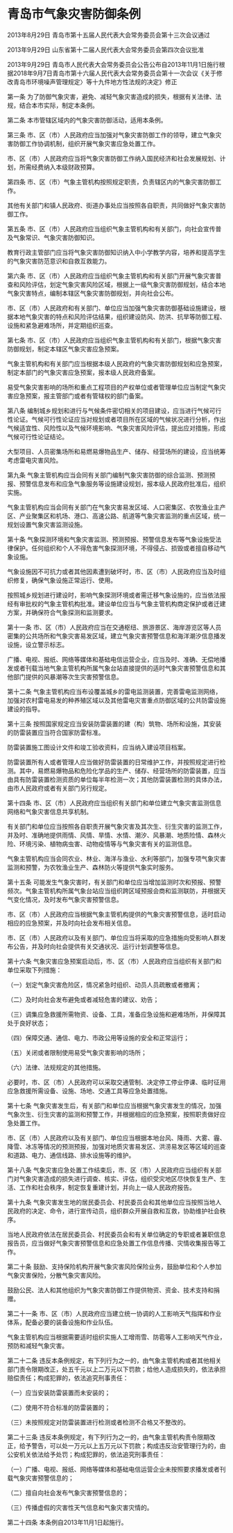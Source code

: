 # 青岛市气象灾害防御条例

2013年8月29日 青岛市第十五届人民代表大会常务委员会第十三次会议通过

2013年9月29日 山东省第十二届人民代表大会常务委员会第四次会议批准

2013年9月29日 青岛市人民代表大会常务委员会公告公布自2013年11月1日施行根据2018年9月7日青岛市第十六届人民代表大会常务委员会第十一次会议《关于修改青岛市环境噪声管理规定〉等十九件地方性法规的决定》修正



第一条 为了防御气象灾害，避免、减轻气象灾害造成的损失，根据有关法律、法规，结合本市实际，制定本条例。

第二条 本市管辖区域内的气象灾害防御活动，适用本条例。

第三条 市、区（市）人民政府应当加强对气象灾害防御工作的领导，建立气象灾害防御工作协调机制，组织开展气象灾害应急处置工作。

市、区（市）人民政府应当将气象灾害防御工作纳入国民经济和社会发展规划、计划，所需经费纳入本级财政预算。

第四条 市、区（市）气象主管机构按照规定职责，负责辖区内的气象灾害防御工作。

其他有关部门和镇人民政府、街道办事处应当按照各自职责，共同做好气象灾害防御工作。

第五条 市、区（市）人民政府应当组织气象主管机构和有关部门，向社会宣传普及气象常识、气象灾害防御知识。

教育行政主管部门应当将气象灾害防御知识纳入中小学教学内容，培养和提高学生的气象灾害防范意识和自救互救能力。

第六条 市、区（市）人民政府应当组织气象主管机构和有关部门开展气象灾害普查和风险评估，划定气象灾害风险区域，根据上一级气象灾害防御规划，结合本地气象灾害特点，编制本辖区气象灾害防御规划，并向社会公布。

市、区（市）人民政府和有关部门、单位应当加强气象灾害防御基础设施建设，根据本地气象灾害的特点和风险评估结果，组织建设防风、防洪、抗旱等防御工程、设施和紧急避难场所，并定期组织巡查。

第七条 市、区（市）人民政府应当组织气象主管机构和有关部门，根据气象灾害防御规划，制定本辖区气象灾害应急预案。

气象主管机构和有关部门应当根据本级人民政府的气象灾害防御规划和应急预案，制定本部门的气象灾害应急预案，报本级人民政府备案。

易受气象灾害影响的场所和重点工程项目的产权单位或者管理单位应当制定气象灾害应急预案，报主管部门或者有管辖权的部门备案。

第八条 编制城乡规划和进行与气候条件密切相关的项目建设，应当进行气候可行性论证。气候可行性论证应当对规划或者项目所在区域的气候状况进行分析，作出气候适宜性、风险性以及气候环境影响、气象灾害风险评估，提出应对措施，形成气候可行性论证结论。

大型项目、人员密集场所和易燃易爆物品生产、储存、经营场所的建设，应当统筹考虑雷电灾害风险。

第九条 气象主管机构应当会同有关部门编制气象灾害防御的综合监测、预测预报、预警信息发布和应急气象服务等设施建设规划，报本级人民政府批准后，组织实施。

气象主管机构应当会同有关部门在气象灾害易发区域、人口密集区、农牧渔业主产区、产业聚集区和机场、港口、高速公路、航道等气象灾害监测的重点区域，统一规划设置气象灾害监测设施。

第十条 气象探测环境和气象灾害监测、预测预报、预警信息发布等气象设施受法律保护。任何组织和个人不得危害气象探测环境，不得侵占、损毁或者擅自移动气象设施。

气象设施因不可抗力或者其他因素遭到破坏时，市、区（市）人民政府应当及时组织修复，确保气象设施正常运行、使用。

按照城乡规划进行建设时，影响气象探测环境或者需迁移气象设施的，应当依法报经有审批权的气象主管机构批准。建设单位应当与气象主管机构商定保护或者迁建方案，并确保符合气象探测和监测要求。

第十一条 市、区（市）人民政府应当在交通枢纽、旅游景区、海岸游览区等人员密集的公共场所和气象灾害易发区域，建立气象灾害预警信息和海洋潮汐信息播发设施，设立警示标志。

广播、电视、报纸、网络等媒体和基础电信运营企业，应当及时、准确、无偿地播发或者刊载当地气象主管机构所属气象台站直接提供的适时气象灾害预警信息和其他部门提供的风暴潮等次生灾害预警信息。

第十二条 气象主管机构应当布设覆盖城乡的雷电监测装置，完善雷电监测网络，加强对农村雷电易发的种养殖区域以及其他雷电灾害重点防御区域的公共防雷设施建设的指导。

第十三条 按照国家规定应当安装防雷装置的建（构）筑物、场所和设施，其安装的防雷装置应当符合国家防雷标准。

防雷装置施工图设计文件和竣工验收资料，应当纳入建设项目档案。

防雷装置所有人或者管理人应当做好防雷装置的日常维护工作，并按照规定进行检测。其中，易燃易爆物品和危险化学品的生产、储存、经营场所的防雷装置，应当由具有防雷装置检测资质的单位每半年检测一次；其他防雷装置检测的具体办法，由市人民政府或者有关部门另行规定。

第十四条 市、区（市）人民政府应当组织有关部门和单位建立气象灾害监测信息网络和气象灾害信息共享机制。

有关部门和单位应当按照各自职责开展气象灾害及其次生、衍生灾害的监测工作，并及时、准确地提供雨情、风情、旱情、水情、潮汐、风暴潮、地质险情、森林火险、环境污染、植物病虫害、动物疫情等与气象灾害有关的监测信息。

气象主管机构应当会同农业、林业、海洋与渔业、水利等部门，加强专项气象灾害监测和预警，为农牧渔业生产、森林防火等提供气象实时服务。

第十五条 可能发生气象灾害时，有关部门和单位应当增加监测时次和预报、预警频次。气象主管机构所属气象台站应当组织跨区域预报会商和监测联防，并根据天气变化情况，及时发布气象灾害预警信息。

市、区（市）人民政府应当根据气象主管机构提供的气象灾害预警信息，适时启动相应的应急预案，并及时向社会发布相关信息。

市、区（市）人民政府以及有关部门、单位应当将采取的应急措施向受影响人群发布公告，并及时向社会提供有关交通状况、运行计划调整等信息。

第十六条 气象灾害应急预案启动后，市、区（市）人民政府应当组织有关部门和单位采取下列措施：

（一）划定气象灾害危险区，情况紧急时组织、动员人员疏散或者撤离；

（二）及时向社会发布避免或者减轻危害的建议、劝告；

（三）调集应急救援所需物资、设备、工具，准备应急设施和避难场所，并保障其处于良好状态；

（四）保障交通、通信、电力、市政公用等设施的安全和正常运行；

（五）关闭或者限制使用易受气象灾害影响的场所；

（六）法律、法规规定的其他措施。

必要时，市、区（市）人民政府可以采取交通管制、决定停工停业停课、临时征用应急救援所需设备、设施、场地、交通工具等应急处置措施。

第十七条 气象灾害发生后，有关部门和单位应当根据气象灾害发生的情况，加强气象次生、衍生灾害的监测和预警工作，并根据相应的应急预案，按照职责做好应急处置工作。

市、区（市）人民政府以及有关部门、单位应当根据本地台风、降雨、大雾、霾、降雪、冰冻等情况的预测预报，加强对地质灾害易发区、洪涝易发区等区域的巡查和道路、电力、通信线路、排水设施等的维护。

第十八条 气象灾害应急处置工作结束后，市、区（市）人民政府应当组织有关部门对气象灾害造成的损失进行调查、核实、评估，组织受灾地区尽快恢复生产、生活、工作和社会秩序，制定恢复重建计划，并向上一级人民政府报告。

第十九条 气象灾害发生地的居民委员会、村民委员会和其他单位应当按照当地人民政府的决定、命令，进行宣传动员，组织群众开展自救和互救，协助维护社会秩序。

当地人民政府依法在居民委员会、村民委员会和有关单位确定的专职或者兼职信息报告员，应当做好气象灾害预警信息和应急处置工作信息传播、灾情收集报告等工作。

第二十条 鼓励、支持保险机构开展气象灾害风险保险业务，鼓励单位和个人参加气象灾害保险，分散气象灾害风险。

鼓励公民、法人和其他组织为气象灾害防御工作提供物资、资金、技术支持和捐赠。

第二十一条 市、区（市）人民政府应当建立统一协调的人工影响天气指挥和作业体系，配备必要的装备设施和作业队伍。

气象主管机构应当根据需要适时组织实施人工增雨雪、防雹等人工影响天气作业，预防和减轻气象灾害。

第二十二条 违反本条例规定，有下列行为之一的，由气象主管机构或者其他相关部门责令限期改正，处五千元以上二万元以下罚款；给他人造成损失的，依法承担赔偿责任；构成犯罪的，依法追究刑事责任：

（一）应当安装防雷装置而未安装的；

（二）使用不符合标准的防雷装置的；

（三）未按照规定对防雷装置进行检测或者检测不合格又不整改的。

第二十三条 违反本条例规定，有下列行为之一的，由气象主管机构责令限期改正，给予警告，可以处一万元以上五万元以下罚款；构成违反治安管理行为的，由公安机关依法给予处罚；构成犯罪的，依法追究刑事责任：

（一）广播、电视、报纸、网络等媒体和基础电信运营企业未按照要求播发或者刊载气象灾害预警信息的；

（二）擅自向社会发布气象灾害预警信息的；

（三）传播虚假的灾害性天气信息和气象灾害灾情的。

第二十四条 本条例自2013年11月1日起施行。